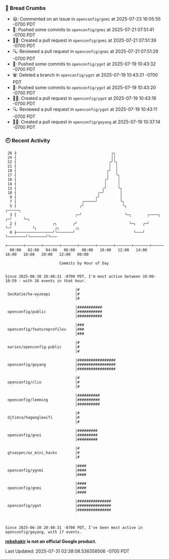 ### 🍞 Bread Crumbs

 * 😃: Commented on an issue in `openconfig/gnmi` at 2025-07-23 16:05:55 -0700 PDT
 * 🚢: Pushed some commits to `openconfig/gnmi` at 2025-07-21 07:51:41 -0700 PDT
 * ✍🏼: Created a pull request in `openconfig/gnmi` at 2025-07-21 07:51:39 -0700 PDT
 * 🔍: Reviewed a pull request in  `openconfig/gnmi` at 2025-07-21 07:51:29 -0700 PDT
 * 🚢: Pushed some commits to `openconfig/ygot` at 2025-07-19 10:43:32 -0700 PDT
 * 🗑: Deleted a branch in `openconfig/ygot` at 2025-07-19 10:43:21 -0700 PDT
 * 🚢: Pushed some commits to `openconfig/ygot` at 2025-07-19 10:43:20 -0700 PDT
 * ✍🏼: Created a pull request in `openconfig/ygot` at 2025-07-19 10:43:19 -0700 PDT
 * 🔍: Reviewed a pull request in  `openconfig/ygot` at 2025-07-19 10:43:11 -0700 PDT
 * ✍🏼: Created a pull request in `openconfig/goyang` at 2025-07-19 10:37:14 -0700 PDT

### 🕘 Recent Activity
```
 26 ┼                                          ╭╮
 24 ┤                                          ││
 22 ┤                                         ╭╯╰╮
 21 ┤                                         │  │
 19 ┤                                        ╭╯  │
 17 ┤                                        │   ╰╮
 16 ┤                                       ╭╯    │
 14 ┤                                       │     │
 12 ┤                                      ╭╯     ╰╮
 10 ┤                                    ╭─╯       │
  9 ┤                                   ╭╯         │
  7 ┤                             ╭─────╯          ╰╮
  5 ┤                            ╭╯                 ╰╮                  ╭─────╮
  3 ┤                          ╭─╯                   ╰─╮       ╭────╮ ╭─╯     ╰─╮
  2 ┤                ╭╮       ╭╯                       ╰─╮   ╭─╯    ╰─╯         ╰╮        ╭╮       ╭╮
  0 ┼────────────────╯╰───────╯                          ╰───╯                   ╰────────╯╰───────╯╰───
    +───────+───────+───────+───────+───────+───────+───────+───────+───────+───────+───────+───────+────
  00:00   02:00   04:00   06:00   08:00   10:00   12:00   14:00   16:00   18:00   20:00   22:00   00:00   

						Commits by Hour of Day


Since 2025-06-30 20:40:31 -0700 PDT, I'm most active between 10:00-10:59 - with 26 events in that hour.

```



```
                               |#
 SecKatie/ha-wyzeapi           |#
                               |#

                               |###########
 openconfig/public             |###########
                               |###########

                               |###
 openconfig/featureprofiles    |###
                               |###

                               |#
 earies/openconfig-public      |#
                               |#

                               |#################
 openconfig/goyang             |#################
                               |#################

                               |#
 openconfig/clio               |#
                               |#

                               |##########
 openconfig/lemming            |##########
                               |##########

                               |#
 djtimca/hagooglewifi          |#
                               |#

                               |#########
 openconfig/gnoi               |#########
                               |#########

                               |#
 gtxaspec/wz_mini_hacks        |#
                               |#

                               |####
 openconfig/ygnmi              |####
                               |####

                               |####
 openconfig/gnmi               |####
                               |####

                               |###############
 openconfig/ygot               |###############
                               |###############



Since 2025-06-30 20:40:31 -0700 PDT, I've been most active in openconfig/goyang, with 17 events.

```
**[robshakir](mailto:robjs@google.com) is not an official Google product.**  


Last Updated: 2025-07-31 02:38:08.536358506 -0700 PDT
